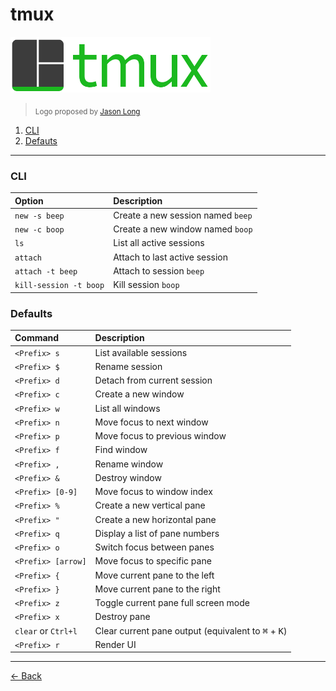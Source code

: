 [index]: https://github.com/rafaelrinaldi/cheatsheets
[jason]: https://twitter.com/jasonlong

# tmux

<img src=tmux.png width=320>

><sub>Logo proposed by [Jason Long][jason]</sub>

1. [CLI](#1.0)
1. [Defauts](#2.0)

---

### <a name='1.0'></a>CLI

| Option | Description |
| :--- | :--- |
| `new -s beep` | Create a new session named `beep` |
| `new -c boop` | Create a new window named `boop` |
| `ls` | List all active sessions |
| `attach` | Attach to last active session |
| `attach -t beep` | Attach to session `beep` |
| `kill-session -t boop` | Kill session `boop` |

### <a name='2.0'></a>Defaults

| Command | Description |
| :--- | :--- |
| `<Prefix> s` | List available sessions |
| `<Prefix> $` | Rename session |
| `<Prefix> d` | Detach from current session |
| `<Prefix> c` | Create a new window |
| `<Prefix> w` | List all windows |
| `<Prefix> n` | Move focus to next window |
| `<Prefix> p` | Move focus to previous window |
| `<Prefix> f` | Find window |
| `<Prefix> ,` | Rename window |
| `<Prefix> &` | Destroy window |
| `<Prefix> [0-9]` | Move focus to window index |
| `<Prefix> %` | Create a new vertical pane |
| `<Prefix> "` | Create a new horizontal pane |
| `<Prefix> q` | Display a list of pane numbers |
| `<Prefix> o` | Switch focus between panes |
| `<Prefix> [arrow]` | Move focus to specific pane |
| `<Prefix> {` | Move current pane to the left |
| `<Prefix> }` | Move current pane to the right |
| `<Prefix> z` | Toggle current pane full screen mode |
| `<Prefix> x` | Destroy pane |
| `clear` or `Ctrl+l` | Clear current pane output (equivalent to <kbd>⌘</kbd> + <kbd>K</kbd>) |
| `<Prefix> r` | Render UI |

---

[← Back][index]
